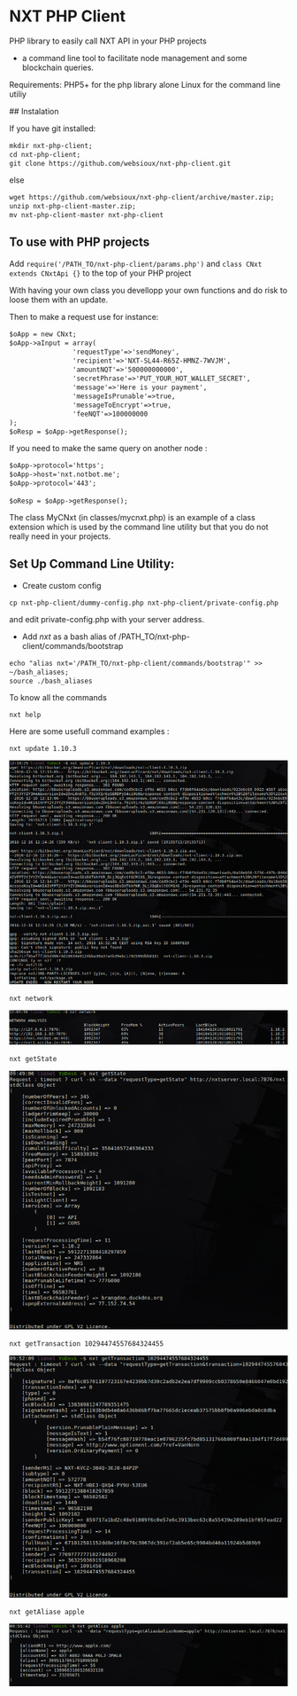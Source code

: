 # NXT PHP Client

PHP library to easily call NXT API in your PHP projects 
+ a command line tool to facilitate node management and some blockchain queries.

Requirements: PHP5+ for the php library alone
Linux for the command line utiliy

## Instalation

If you have git installed:

```	
mkdir nxt-php-client; 
cd nxt-php-client; 
git clone https://github.com/websioux/nxt-php-client.git
```

else

```
wget https://github.com/websioux/nxt-php-client/archive/master.zip;
unzip nxt-php-client-master.zip; 
mv nxt-php-client-master nxt-php-client
```

## To use with PHP projects

Add `require('/PATH_TO/nxt-php-client/params.php')` and  `class CNxt extends CNxtApi {}` to the top of your PHP project

With having your own class you devellopp your own functions and do risk to loose them with an update.

Then to make a request use for instance:

```
$oApp = new CNxt;
$oApp->aInput = array(
				'requestType'=>'sendMoney',
				'recipient'=>'NXT-SL44-R65Z-HMNZ-7WVJM',
				'amountNQT'=>'500000000000',
				'secretPhrase'=>'PUT_YOUR_HOT_WALLET_SECRET',
				'message'=>'Here is your payment',
				'messageIsPrunable'=>true,
				'messageToEncrypt'=>true,
				'feeNQT'=>100000000				
);
$oResp = $oApp->getResponse();
```

If you need to make the same query on another node :

```
$oApp->protocol='https';
$oApp->host='nxt.notbot.me';
$oApp->protocol='443';

$oResp = $oApp->getResponse();
```
The class MyCNxt (in classes/mycnxt.php) is an example of a class extension which is used by 
the command line utility but that you do not really need in your projects.

## Set Up Command Line Utility:

* Create custom config

```
cp nxt-php-client/dummy-config.php nxt-php-client/private-config.php
```
and edit private-config.php with your server address.

* Add *nxt* as a bash alias of /PATH_TO/nxt-php-client/commands/bootstrap

```
echo "alias nxt='/PATH_TO/nxt-php-client/commands/bootstrap'" >>  ~/bash_aliases;
source ./bash_aliases
```

To know all the commands

```
nxt help 
```

Here are some usefull command examples :

```
nxt update 1.10.3
```
![cli update](img/cli-update.png)

```
nxt network
```
![cli network](img/cli-network.png)

```
nxt getState
```
![cli getState](img/cli-getState.png)

```
nxt getTransaction 10294474557684324455
```
![cli getTransaction](img/cli-getTransaction.png)

```
nxt getAliase apple
```
![cli getAlias](img/cli-getAlias.png)

